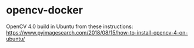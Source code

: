 # opencv-docker

OpenCV 4.0 build in Ubuntu from these instructions:
https://www.pyimagesearch.com/2018/08/15/how-to-install-opencv-4-on-ubuntu/
